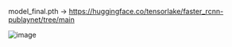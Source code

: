 model_final.pth    -> https://huggingface.co/tensorlake/faster_rcnn-publaynet/tree/main


![image](https://github.com/user-attachments/assets/bfe5e155-fe6c-4889-910b-77ad61276444)
